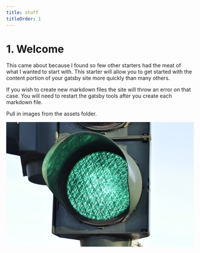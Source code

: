 ```yaml
---
title: stuff
titleOrder: 1
---
```


# 1. Welcome

This came about because I found so few other starters had the meat of what I wanted to start with.  This starter will allow you to get started with the content portion of your gatsby site more quickly than many others.

If you wish to create new markdown files the site will throw an error on that case.  You will need to restart the gatsby tools after you create each markdown file.

Pull in images from the assets folder.

![Test Image](assets/images/traffic-light.jpg)